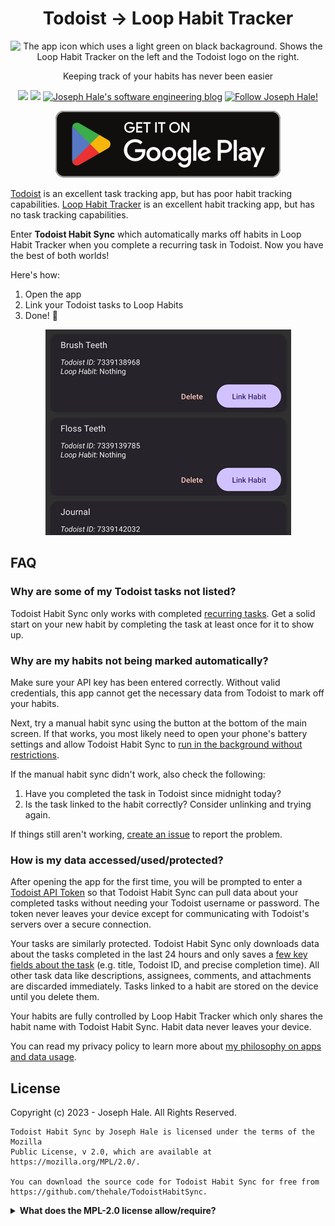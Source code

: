 <div align="center">

# Todoist -> Loop Habit Tracker
![The app icon which uses a light green on black backaground. Shows the Loop Habit Tracker on the left and the Todoist logo on
the right.](icon.svg)

Keeping track of your habits has never been easier

[![](https://badgen.net/github/license/thehale/HabitSync-for-Todoist)](https://github.com/thehale/HabitSync-for-Todoist/blob/master/LICENSE)
[![](https://badgen.net/badge/icon/Sponsor/pink?icon=github&label)](https://github.com/sponsors/thehale)
[![Joseph Hale's software engineering blog](https://jhale.dev/badges/website.svg)](https://jhale.dev)
[![Follow Joseph Hale!](https://jhale.dev/badges/follow.svg)](https://www.linkedin.com/comm/mynetwork/discovery-see-all?usecase=PEOPLE_FOLLOWS&followMember=thehale)

[![Habit Sync for Todoist on the Google Play Store](docs/get_it_on_google_play.svg)](https://play.google.com/store/apps/details?id=dev.jhale.todoisthabitsync)

</div>


[Todoist](https://todoist.com/) is an excellent task tracking app, but has poor
habit tracking capabilities. [Loop Habit
Tracker](https://play.google.com/store/apps/details?id=org.isoron.uhabits) is an
excellent habit tracking app, but has no task tracking capabilities.

Enter **Todoist Habit Sync** which automatically marks off habits in Loop
Habit Tracker when you complete a recurring task in Todoist. Now you have the
best of both worlds!

Here's how:

1. Open the app
2. Link your Todoist tasks to Loop Habits
3. Done! 🎉

<div align="center">

![](./docs/demo.gif)

</div>


## FAQ

### Why are some of my Todoist tasks not listed?

Todoist Habit Sync only works with completed [recurring
tasks](https://todoist.com/help/articles/set-a-recurring-due-date). Get a solid
start on your new habit by completing the task at least once for it to show up.

### Why are my habits not being marked automatically?

Make sure your API key has been entered correctly. Without valid credentials,
this app cannot get the necessary data from Todoist to mark off your habits.

Next, try a manual habit sync using the button at the bottom of the main screen.
If that works, you most likely need to open your phone's battery settings and
allow Todoist Habit Sync to [run in the background without
restrictions](https://www.droidviews.com/turn-off-battery-optimization-for-individual-android-apps/).

If the manual habit sync didn't work, also check the following:
 1. Have you completed the task in Todoist since midnight today?
 2. Is the task linked to the habit correctly? Consider unlinking and trying
    again.

If things still aren't working, [create an
issue](https://github.com/thehale/TodoistHabitSync/issues/new/choose) to report
the problem.

### How is my data accessed/used/protected?

After opening the app for the first time, you will be prompted to enter a
[Todoist API Token](https://todoist.com/help/articles/find-your-api-token) so
that Todoist Habit Sync can pull data about your completed tasks without needing
your Todoist username or password. The token never leaves your device except for
communicating with Todoist's servers over a secure connection.

Your tasks are similarly protected. Todoist Habit Sync only downloads data about
the tasks completed in the last 24 hours and only saves a [few key fields about
the task](./src/lib/Todoist.ts) (e.g. title, Todoist ID, and precise completion
time). All other task data like descriptions, assignees, comments, and
attachments are discarded immediately. Tasks linked to a habit are stored on the
device until you delete them.

Your habits are fully controlled by Loop Habit Tracker which only shares the
habit name with Todoist Habit Sync. Habit data never leaves your device.

You can read my privacy policy to learn more about [my philosophy on apps and
data usage](https://jhale.dev/privacy-policy.html).


## License

Copyright (c) 2023 - Joseph Hale. All Rights Reserved.

```
Todoist Habit Sync by Joseph Hale is licensed under the terms of the Mozilla
Public License, v 2.0, which are available at https://mozilla.org/MPL/2.0/.

You can download the source code for Todoist Habit Sync for free from
https://github.com/thehale/TodoistHabitSync.
```
<details>

<summary><b>What does the MPL-2.0 license allow/require?</b></summary>

### TL;DR

You can use files from this project in both open source and proprietary
applications, provided you include the above attribution. However, if
you modify any code in this project, or copy blocks of it into your own
code, you must publicly share the resulting files (note, not your whole
program) under the MPL-2.0. The best way to do this is via a Pull
Request back into this project.

If you have any other questions, you may also find Mozilla's [official
FAQ](https://www.mozilla.org/en-US/MPL/2.0/FAQ/) for the MPL-2.0 license
insightful.

If you dislike this license, you can contact me about negotiating a paid
contract with different terms.

**Disclaimer:** This TL;DR is just a summary. All legal questions
regarding usage of this project must be handled according to the
official terms specified in the `LICENSE` file.

### Why the MPL-2.0 license?

I believe that an open-source software license should ensure that code
can be used everywhere.

Strict copyleft licenses, like the GPL family of licenses, fail to
fulfill that vision because they only permit code to be used in other
GPL-licensed projects. Permissive licenses, like the MIT and Apache
licenses, allow code to be used everywhere but fail to prevent
proprietary or GPL-licensed projects from limiting access to any
improvements they make.

In contrast, the MPL-2.0 license allows code to be used in any software
project, while ensuring that any improvements remain available for
everyone.

</details>
